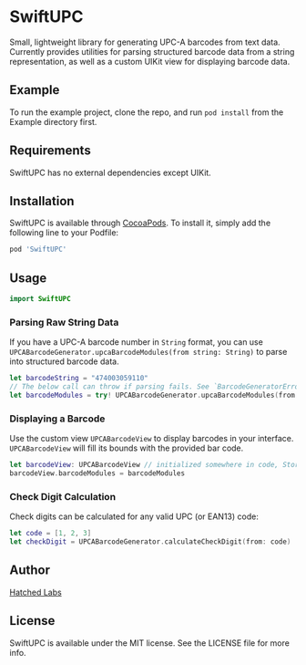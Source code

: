 # SwiftUPC
Small, lightweight library for generating UPC-A barcodes from text data. Currently provides utilities for parsing
structured barcode data from a string representation, as well as a custom UIKit view for displaying barcode data.

## Example

To run the example project, clone the repo, and run `pod install` from the Example directory first.

## Requirements
SwiftUPC has no external dependencies except UIKit.

## Installation

SwiftUPC is available through [CocoaPods](https://cocoapods.org). To install
it, simply add the following line to your Podfile:

```ruby
pod 'SwiftUPC'
```

## Usage
```swift
import SwiftUPC
```

### Parsing Raw String Data
If you have a UPC-A barcode number in `String` format, you can use `UPCABarcodeGenerator.upcaBarcodeModules(from string: String)`
to parse into structured barcode data.

```swift
let barcodeString = "474003059110"
// The below call can throw if parsing fails. See `BarcodeGeneratorError` for more info.
let barcodeModules = try! UPCABarcodeGenerator.upcaBarcodeModules(from: barcodeString)
```

### Displaying a Barcode
Use the custom view  `UPCABarcodeView` to display barcodes in your interface. `UPCABarcodeView` will fill its bounds with the provided
bar code.

```swift
let barcodeView: UPCABarcodeView // initialized somewhere in code, Storyboard, or Xib
barcodeView.barcodeModules = barcodeModules
```

### Check Digit Calculation
Check digits can be calculated for any valid UPC (or EAN13) code:

```swift
let code = [1, 2, 3]
let checkDigit = UPCABarcodeGenerator.calculateCheckDigit(from: code)
```

## Author

[Hatched Labs](https://hatchedlabs.com)

## License

SwiftUPC is available under the MIT license. See the LICENSE file for more info.
